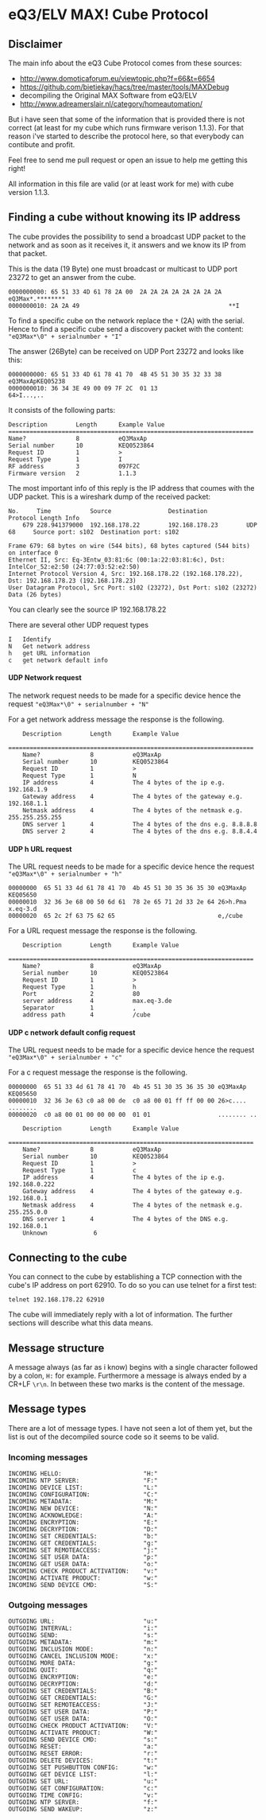# eQ3/ELV MAX! Cube Protocol

## Disclaimer

The main info about the eQ3 Cube Protocol comes from these sources:

- http://www.domoticaforum.eu/viewtopic.php?f=66&t=6654
- https://github.com/bietiekay/hacs/tree/master/tools/MAXDebug
- decompiling the Original MAX Software from eQ3/ELV
- http://www.adreamerslair.nl/category/homeautomation/

But i have seen that some of the information that is provided there is not correct (at least for my cube which runs firmware verison 1.1.3). For that reason i've started to describe the protocol here, so that everybody can contibute and profit.

Feel free to send me pull request or open an issue to help me getting this right!

All information in this file are valid (or at least work for me) with cube version 1.1.3.

## Finding a cube without knowing its IP address

The cube provides the possibility to send a broadcast UDP packet to the network and as soon as it receives it, it answers and we know its IP from that packet.

This is the data (19 Byte) one must broadcast or multicast to UDP port 23272 to get an answer from the cube.

    0000000000: 65 51 33 4D 61 78 2A 00  2A 2A 2A 2A 2A 2A 2A 2A  eQ3Max*.********
    0000000010: 2A 2A 49                                          **I

To find a specific cube on the network replace the `*` (2A) with the serial. Hence to find a specific cube send a discovery packet with the content: `"eQ3Max*\0" + serialnumber + "I"`

The answer (26Byte) can be received on UDP Port 23272 and looks like this:

    0000000000: 65 51 33 4D 61 78 41 70  4B 45 51 30 35 32 33 38  eQ3MaxApKEQ05238
    0000000010: 36 34 3E 49 00 09 7F 2C  01 13                    64>I...,..

It consists of the following parts:

    Description        Length      Example Value
    =====================================================================
    Name?              8           eQ3MaxAp
    Serial number      10          KEQ0523864
    Request ID         1           >
    Request Type       1           I
    RF address         3           097F2C
    Firmware version   2           1.1.3          

The most important info of this reply is the IP address that coumes with the UDP packet.
This is a wireshark dump of the received packet:

    No.     Time           Source                Destination           Protocol Length Info
        679 228.941379000  192.168.178.22        192.168.178.23        UDP      68     Source port: s102  Destination port: s102

    Frame 679: 68 bytes on wire (544 bits), 68 bytes captured (544 bits) on interface 0
    Ethernet II, Src: Eq-3Entw_03:81:6c (00:1a:22:03:81:6c), Dst: IntelCor_52:e2:50 (24:77:03:52:e2:50)
    Internet Protocol Version 4, Src: 192.168.178.22 (192.168.178.22), Dst: 192.168.178.23 (192.168.178.23)
    User Datagram Protocol, Src Port: s102 (23272), Dst Port: s102 (23272)
    Data (26 bytes)

You can clearly see the source  IP 192.168.178.22

There are several other UDP request types

    I   Identify
    N   Get network address
    h   get URL information
    c   get network default info

#### UDP Network request
The network request needs to be made for a specific device hence the request  `"eQ3Max*\0" + serialnumber + "N"`

For a get network address message the response is the following. 

```
    Description        Length      Example Value
    =====================================================================
    Name?              8           eQ3MaxAp
    Serial number      10          KEQ0523864
    Request ID         1           >
    Request Type       1           N
    IP address         4           The 4 bytes of the ip e.g. 192.168.1.9
    Gateway address    4           The 4 bytes of the gateway e.g. 192.168.1.1
    Netmask address    4           The 4 bytes of the netmask e.g. 255.255.255.255
    DNS server 1       4           The 4 bytes of the dns e.g. 8.8.8.8
    DNS server 2       4           The 4 bytes of the dns e.g. 8.8.4.4
```

#### UDP h URL request
The URL request needs to be made for a specific device hence the request  `"eQ3Max*\0" + serialnumber + "h"`

```
00000000  65 51 33 4d 61 78 41 70  4b 45 51 30 35 36 35 30 eQ3MaxAp KEQ05650
00000010  32 36 3e 68 00 50 6d 61  78 2e 65 71 2d 33 2e 64 26>h.Pma x.eq-3.d
00000020  65 2c 2f 63 75 62 65                             e,/cube
```

For a URL request message the response is the following. 

```
    Description        Length      Example Value
    =====================================================================
    Name?              8           eQ3MaxAp
    Serial number      10          KEQ0523864
    Request ID         1           >
    Request Type       1           h
    Port               2           80
    server address     4           max.eq-3.de
    Separator          1           , 
    address path       4           /cube

```
#### UDP c network default config request
The URL request needs to be made for a specific device hence the request  `"eQ3Max*\0" + serialnumber + "c"`

For a c  request message the response is the following. 

```
00000000  65 51 33 4d 61 78 41 70  4b 45 51 30 35 36 35 30 eQ3MaxAp KEQ05650
00000010  32 36 3e 63 c0 a8 00 de  c0 a8 00 01 ff ff 00 00 26>c.... ........
00000020  c0 a8 00 01 00 00 00 00  01 01                   ........ ..

```

```
    Description        Length      Example Value
    =====================================================================
    Name?              8           eQ3MaxAp
    Serial number      10          KEQ0523864
    Request ID         1           >
    Request Type       1           c
    IP address         4           The 4 bytes of the ip e.g. 192.168.0.222
    Gateway address    4           The 4 bytes of the gateway e.g. 192.168.0.1
    Netmask address    4           The 4 bytes of the netmask e.g. 255.255.0.0
    DNS server 1       4           The 4 bytes of the DNS e.g. 192.168.0.1
    Unknown             6  
```


## Connecting to the cube

You can connect to the cube by establishing a TCP connection with the cube's IP address on port 62910.
To do so you can use telnet for a first test:

    telnet 192.168.178.22 62910

The cube will immediately reply with a lot of information. The further sections will describe what this data means.

## Message structure

A message always (as far as i know) begins with a single character followed by a colon, `H:` for example.
Furthermore a message is always ended by a CR+LF `\r\n`. In between these two marks is the content of the message.

## Message types

There are a lot of message types. I have not seen a lot of them yet, but the list is out of the decompiled source code so it seems to be valid.

### Incoming messages

    INCOMING HELLO:                       "H:"
    INCOMING NTP SERVER:                  "F:"
    INCOMING DEVICE LIST:                 "L:"
    INCOMING CONFIGURATION:               "C:"
    INCOMING METADATA:                    "M:"
    INCOMING NEW DEVICE:                  "N:"
    INCOMING ACKNOWLEDGE:                 "A:"
    INCOMING ENCRYPTION:                  "E:"
    INCOMING DECRYPTION:                  "D:"
    INCOMING SET CREDENTIALS:             "b:"
    INCOMING GET CREDENTIALS:             "g:"
    INCOMING SET REMOTEACCESS:            "j:"
    INCOMING SET USER DATA:               "p:"
    INCOMING GET USER DATA:               "o:"
    INCOMING CHECK PRODUCT ACTIVATION:    "v:"
    INCOMING ACTIVATE PRODUCT:            "w:"
    INCOMING SEND DEVICE CMD:             "S:"

### Outgoing messages

    OUTGOING URL:                         "u:"
    OUTGOING INTERVAL:                    "i:"
    OUTGOING SEND:                        "s:"
    OUTGOING METADATA:                    "m:"
    OUTGOING INCLUSION MODE:              "n:"
    OUTGOING CANCEL INCLUSION MODE:       "x:"
    OUTGOING MORE DATA:                   "g:"
    OUTGOING QUIT:                        "q:"
    OUTGOING ENCRYPTION:                  "e:"
    OUTGOING DECRYPTION:                  "d:"
    OUTGOING SET CREDENTIALS:             "B:"
    OUTGOING GET CREDENTIALS:             "G:"
    OUTGOING SET REMOTEACCESS:            "J:"
    OUTGOING SET USER DATA:               "P:"
    OUTGOING GET USER DATA:               "O:"
    OUTGOING CHECK PRODUCT ACTIVATION:    "V:"
    OUTGOING ACTIVATE PRODUCT:            "W:"
    OUTGOING SEND DEVICE CMD:             "s:"
    OUTGOING RESET:                       "a:"
    OUTGOING RESET ERROR:                 "r:"
    OUTGOING DELETE DEVICES:              "t:"
    OUTGOING SET PUSHBUTTON CONFIG:       "w:"
    OUTGOING GET DEVICE LIST:             "l:"
    OUTGOING SET URL:                     "u:"
    OUTGOING GET CONFIGURATION:           "c:"
    OUTGOING TIME CONFIG:                 "v:"
    OUTGOING NTP SERVER:                  "f:"
    OUTGOING SEND WAKEUP:                 "z:"

